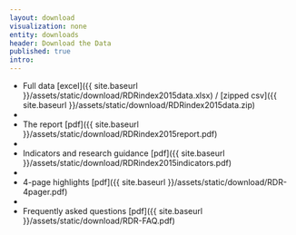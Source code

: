 ```yaml
---
layout: download
visualization: none
entity: downloads
header: Download the Data
published: true
intro: 
---
```


 - Full data [excel]({{ site.baseurl }}/assets/static/download/RDRindex2015data.xlsx) / [zipped csv]({{ site.baseurl }}/assets/static/download/RDRindex2015data.zip)
 - 
 - The report [pdf]({{ site.baseurl }}/assets/static/download/RDRindex2015report.pdf)
 - 
 - Indicators and research guidance [pdf]({{ site.baseurl }}/assets/static/download/RDRindex2015indicators.pdf)
 - 
 - 4-page highlights [pdf]({{ site.baseurl }}/assets/static/download/RDR-4pager.pdf)
 - 
 - Frequently asked questions [pdf]({{ site.baseurl }}/assets/static/download/RDR-FAQ.pdf)


